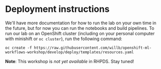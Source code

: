 # Deployment instructions

We'll have more documentation for how to run the lab on your own time in the future, but for now you can run the notebooks and build pipelines.  To run our lab on an OpenShift cluster (including on your personal computer with minishift or `oc cluster`), run the following command:

`oc create -f https://raw.githubusercontent.com/willb/openshift-ml-workflows-workshop/develop/deploy/templates/resources.yaml`

**Note**:  This workshop is _not yet available_ in RHPDS.  Stay tuned!
